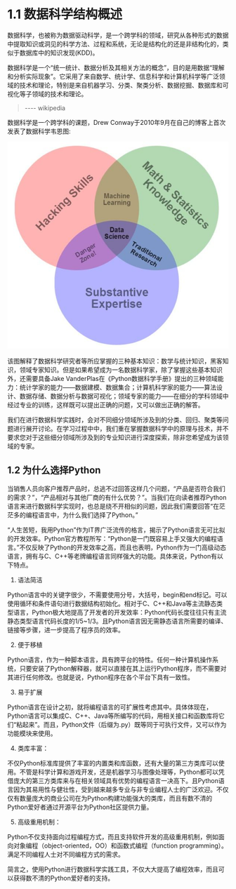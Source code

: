 <!--
 * @Author: Johannes Liu
 * @LastEditors: Johannes Liu
 * @email: iexkliu@gmail.com
 * @github: https://github.com/johannesliu
 * @Date: 2021-08-08 02:22:28
 * @LastEditTime: 2022-11-10 00:46:48
 * @motto: Still water run deep
 * @Description: Modify here please
 * @FilePath: \Learning_Advanced_Mathematics_with_Python\Chapter1\1.1-Data_Science_Introduction.md
-->
# 1.1 数据科学结构概述

数据科学，也被称为数据驱动科学，是一个跨学科的领域，研究从各种形式的数据中提取知识或洞见的科学方法、过程和系统，无论是结构化的还是非结构化的，类似于数据库中的知识发现(KDD)。

数据科学是一个“统一统计、数据分析及其相关方法的概念”，目的是用数据“理解和分析实际现象”。它采用了来自数学、统计学、信息科学和计算机科学等广泛领域的技术和理论，特别是来自机器学习、分类、聚类分析、数据挖掘、数据库和可视化等子领域的技术和理论。

>\---- wikipedia

数据科学是一个跨学科的课题，Drew
Conway于2010年9月在自己的博客上首次发表了数据科学韦恩图:

![数据科学韦恩图](./media/0b43cda276f07d17bb003e7e797dc3c1.jpeg)

该图解释了数据科学研究者等所应掌握的三种基本知识：数学与统计知识，黑客知识，领域专家知识。但是如果希望成为一名数据科学家，除了掌握这些基本知识外，还需要具备Jake
VanderPlas在《Python数据科学手册》提出的三种领域能力：统计学家的能力——数据建模、数据集合；计算机科学家的能力——算法设计、数据存储、数据分析与数据可视化；领域专家的能力——在细分的学科领域中经过专业的训练，这样既可以提出正确的问题，又可以做出正确的解答。

我们在进行数据科学实践时，会对不同细分领域所涉及到的分类、回归、聚类等问题进行展开讨论。在学习过程中中，我们重在掌握数据科学中的原理与技术，并不要求您对于这些细分领域所涉及到的专业知识进行深度探索，除非您希望成为该领域的专家。

## 1.2 为什么选择Python

当销售人员向客户推荐产品时，总逃不过回答这样几个问题，“产品是否符合我们的需求？”，“产品相对与其他厂商的有什么优势？”。当我们在向读者推荐Python语言来进行数据科学实现时，也总是绕不开相似的问题，因此我们需要回答“在茫茫多的编程语言中，为什么我们选择了Python。”

“人生苦短，我用Python”作为IT界广泛流传的格言，揭示了Python语言无可比拟的开发效率。Python官方教程所写：“Python是一门既容易上手又强大的编程语言。”不仅反映了Python的开发效率之高，而且也表明，Python作为一门高级动态语言，拥有与C、C++等老牌编程语言同样强大的功能。具体来说，Python有以下特点。

1. 语法简洁

Python语言中的关键字很少，不需要使用分号，大括号，begin和end标记。可以使用循环和条件语句进行数据结构初始化。相对于C、C++和Java等主流静态类型语言，Python极大地提高了开发者的开发效率：Python代码长度往往只有主流静态类型语言代码长度的1/5\~1/3。且Python语言因无需静态语言所需要的编译、链接等步骤，进一步提高了程序员的效率。

2. 便于移植

Python语言，作为一种脚本语言，具有跨平台的特性。任何一种计算机操作系统，只要安装了Python解释器，就可以直接在其上运行Python程序，而不需要对其进行任何修改。也就是说，Python程序在各个平台下具有一致性。

3. 易于扩展

Python语言在设计之初，就将编程语言的可扩展性考虑其中。具体体现在，Python语言可以集成C、C++、Java等所编写的代码，用相关接口和函数库将它们“粘起来”。而且，Python文件（后缀为.py）既等同于可执行文件，又可以作为功能模块来使用。

4. 类库丰富：

不仅Python标准库提供了丰富的内置类和库函数，还有大量的第三方类库可以使用。不管是科学计算和游戏开发，还是机器学习与图像处理等，Python都可以凭借庞大的第三方类库来与在相关领域具有优势的编程语言一决高下。且Python语言因为其易用性与健壮性，受到越来越多专业与非专业编程人士的广泛欢迎。不仅仅有数量庞大的商业公司在为Python构建功能强大的类库，而且有数不清的Python爱好者通过开源平台为Python社区提供力量。

5. 高级重用机制：

Python不仅支持面向过程编程方式，而且支持软件开发的高级重用机制，例如面向对象编程（object-oriented，OO）和函数式编程（function
programming）。满足不同编程人士对不同编程方式的需求。

简言之，使用Python进行数据科学实践工具，不仅大大提高了编程效率，而且可以获得数不清的Python爱好者的支持。
